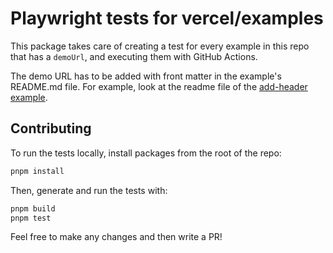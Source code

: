 # Playwright tests for vercel/examples

This package takes care of creating a test for every example in this repo that has a `demoUrl`, and executing them with GitHub Actions.

The demo URL has to be added with front matter in the example's README.md file. For example, look at the readme file of the [add-header example](/edge-functions/add-header/README.md).

## Contributing

To run the tests locally, install packages from the root of the repo:

```bash
pnpm install
```

Then, generate and run the tests with:

```bash
pnpm build
pnpm test
```

Feel free to make any changes and then write a PR!
